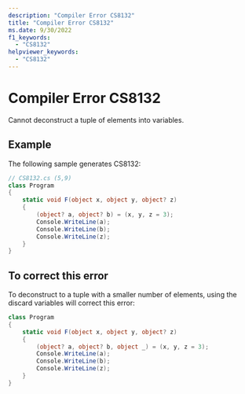 ```yaml
---
description: "Compiler Error CS8132"
title: "Compiler Error CS8132"
ms.date: 9/30/2022
f1_keywords:
  - "CS8132"
helpviewer_keywords:
  - "CS8132"
---
```

# Compiler Error CS8132

Cannot deconstruct a tuple of elements into variables.

## Example

 The following sample generates CS8132:

```csharp
// CS8132.cs (5,9)
class Program
{
    static void F(object x, object y, object? z)
    {
        (object? a, object? b) = (x, y, z = 3);
        Console.WriteLine(a);
        Console.WriteLine(b);
        Console.WriteLine(z);
    }
}
```

## To correct this error

To deconstruct to a tuple with a smaller number of elements, using the discard variables will correct this error:

```csharp
class Program
{
    static void F(object x, object y, object? z)
    {
        (object? a, object? b, object _) = (x, y, z = 3);
        Console.WriteLine(a);
        Console.WriteLine(b);
        Console.WriteLine(z);
    }
}
```
